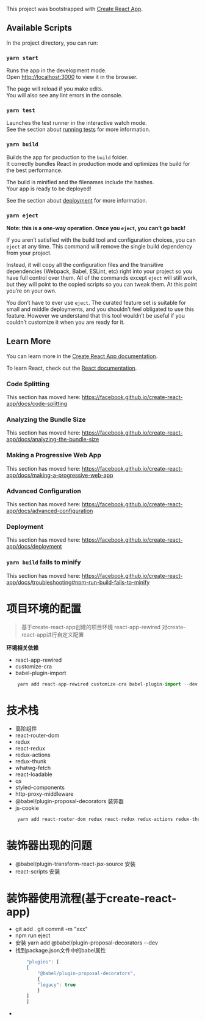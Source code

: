 This project was bootstrapped with [Create React App](https://github.com/facebook/create-react-app).

## Available Scripts

In the project directory, you can run:

### `yarn start`

Runs the app in the development mode.<br />
Open [http://localhost:3000](http://localhost:3000) to view it in the browser.

The page will reload if you make edits.<br />
You will also see any lint errors in the console.

### `yarn test`

Launches the test runner in the interactive watch mode.<br />
See the section about [running tests](https://facebook.github.io/create-react-app/docs/running-tests) for more information.

### `yarn build`

Builds the app for production to the `build` folder.<br />
It correctly bundles React in production mode and optimizes the build for the best performance.

The build is minified and the filenames include the hashes.<br />
Your app is ready to be deployed!

See the section about [deployment](https://facebook.github.io/create-react-app/docs/deployment) for more information.

### `yarn eject`

**Note: this is a one-way operation. Once you `eject`, you can’t go back!**

If you aren’t satisfied with the build tool and configuration choices, you can `eject` at any time. This command will remove the single build dependency from your project.

Instead, it will copy all the configuration files and the transitive dependencies (Webpack, Babel, ESLint, etc) right into your project so you have full control over them. All of the commands except `eject` will still work, but they will point to the copied scripts so you can tweak them. At this point you’re on your own.

You don’t have to ever use `eject`. The curated feature set is suitable for small and middle deployments, and you shouldn’t feel obligated to use this feature. However we understand that this tool wouldn’t be useful if you couldn’t customize it when you are ready for it.

## Learn More

You can learn more in the [Create React App documentation](https://facebook.github.io/create-react-app/docs/getting-started).

To learn React, check out the [React documentation](https://reactjs.org/).

### Code Splitting

This section has moved here: https://facebook.github.io/create-react-app/docs/code-splitting

### Analyzing the Bundle Size

This section has moved here: https://facebook.github.io/create-react-app/docs/analyzing-the-bundle-size

### Making a Progressive Web App

This section has moved here: https://facebook.github.io/create-react-app/docs/making-a-progressive-web-app

### Advanced Configuration

This section has moved here: https://facebook.github.io/create-react-app/docs/advanced-configuration

### Deployment

This section has moved here: https://facebook.github.io/create-react-app/docs/deployment

### `yarn build` fails to minify

This section has moved here: https://facebook.github.io/create-react-app/docs/troubleshooting#npm-run-build-fails-to-minify

# 项目环境的配置
>基于create-react-app创建的项目环境
>react-app-rewired 对create-react-app进行自定义配置

**环境相关依赖**
- react-app-rewired 
- customize-cra
- babel-plugin-import

```javascript
    yarn add react-app-rewired customize-cra babel-plugin-import --dev
```


# 技术栈
- 高阶组件
- react-router-dom
- redux
- react-redux
- redux-actions
- redux-thunk
- whatwg-fetch
- react-loadable
- qs
- styled-components
- http-proxy-middleware
- @babel/plugin-proposal-decorators 装饰器
- js-cookie

```javascript
    yarn add react-router-dom redux react-redux redux-actions redux-thunk whatwg-fetch react-loadable qs styled-components
```



# 装饰器出现的问题
- @babel/plugin-transform-react-jsx-source  安装
- react-scripts  安装




# 装饰器使用流程(基于create-react-app)
- git add .    git commit -m "xxx"
- npm run eject
- 安装 yarn add  @babel/plugin-proposal-decorators  --dev
- 找到package.json文件中的babel属性
    ```javascript
        "plugins": [
        [
            "@babel/plugin-proposal-decorators",
            {
            "legacy": true
            }
        ]
        ]
    ```
- 